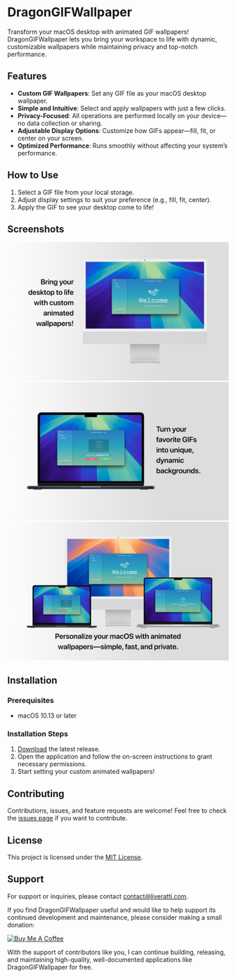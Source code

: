 # DragonGIFWallpaper

Transform your macOS desktop with animated GIF wallpapers! DragonGIFWallpaper lets you bring your workspace to life with dynamic, customizable wallpapers while maintaining privacy and top-notch performance.

## Features

- **Custom GIF Wallpapers**: Set any GIF file as your macOS desktop wallpaper.
- **Simple and Intuitive**: Select and apply wallpapers with just a few clicks.
- **Privacy-Focused**: All operations are performed locally on your device—no data collection or sharing.
- **Adjustable Display Options**: Customize how GIFs appear—fill, fit, or center on your screen.
- **Optimized Performance**: Runs smoothly without affecting your system’s performance.

## How to Use

1. Select a GIF file from your local storage.
2. Adjust display settings to suit your preference (e.g., fill, fit, center).
3. Apply the GIF to see your desktop come to life!

## Screenshots

![Screenshot 1](./images/screenshot01.png)
![Screenshot 2](./images/screenshot02.png)
![Screenshot 3](./images/screenshot03.png)

## Installation

### Prerequisites

- macOS 10.13 or later

### Installation Steps

1. [Download](https://github.com/knd8128/dragon-gif-wallpaper/releases) the latest release. 
2. Open the application and follow the on-screen instructions to grant necessary permissions.
3. Start setting your custom animated wallpapers!

## Contributing

Contributions, issues, and feature requests are welcome! Feel free to check the [issues page](https://github.com/knd8128/dragon-gif-wallpaper/issues) if you want to contribute.

## License

This project is licensed under the [MIT License](LICENSE).

## Support

For support or inquiries, please contact [contact@liveratti.com](mailto:contact@liveratti.com).

If you find DragonGIFWallpaper useful and would like to help support its continued development and maintenance, please consider making a small donation:

<a href="https://www.buymeacoffee.com/rza8128" target="_blank"><img src="https://cdn.buymeacoffee.com/buttons/v2/default-yellow.png" alt="Buy Me A Coffee" style="height: 60px !important;width: 217px !important;" ></a>

With the support of contributors like you, I can continue building, releasing, and maintaining high-quality, well-documented applications like DragonGIFWallpaper for free.

